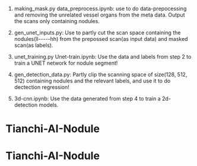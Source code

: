 1. making_mask.py  data_preprocess.ipynb: 
	use to do data-prepocessing and removing the unrelated vessel organs from the meta data. 
	Output the scans only containing nodules.


2. gen_unet_inputs.py: 
	Use to partly cut the scan space containing the nodules(ll-----hh) from the prepossed 
	scan(as input data) and masked scan(as labels).

3. unet_training.py  Unet-train.ipynb:
	Use the data and labels from step 2 to train a UNET network for nodule segment!

4. gen_detection_data.py:
	Partly clip the scanning space of size(128, 512, 512) containing nodules and the relevant labels,
	and use it to do dectection regression!

5. 3d-cnn.ipynb:
	Use the data generated from step 4 to train a 2d-detection  models.
# Tianchi-AI-Nodule
# Tianchi-AI-Nodule
